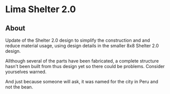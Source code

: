 # Lima Shelter 2.0

## About
Update of the Shelter 2.0 design to simplify the construction and and reduce material usage, using design details in the smaller 8x8 Shelter 2.0 design. 

Allthough several of the parts have been fabricated, a complete structure hasn't been built from thus design yet so there could be problems. Consider yourselves warned.

And just because someone will ask, it was named for the city in Peru and not the bean.


